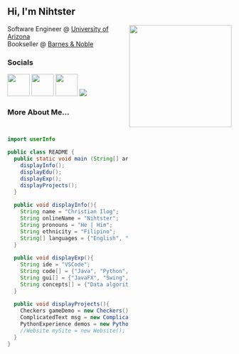 ## Hi, I'm Nihtster
<img align='right' src="https://user-images.githubusercontent.com/77190903/232153183-72135297-f49b-4ead-ac15-275e26acf001.png" width="230">

Software Engineer @ [University of Arizona](https://degrees.apps.asu.edu/major-map/ASU00/TSSERBS/null/ALL/2022?init=false&nopassive=true) <br/>
Bookseller @ [Barnes & Noble](https://www.barnesandnoble.com/)

### Socials 
[<img src = "https://img.icons8.com/ios/250/FFFFFF/instagram-new.png"  width="50">](https://www.instagram.com/nihtster/)
[<img src = "https://img.icons8.com/ios/250/FFFFFF/linkedin.png" width = "50">](https://www.linkedin.com/in/christianilog/)
[<img src = "https://user-images.githubusercontent.com/77190903/232155270-37d28817-2b21-497c-9077-5251ccb8dc72.png" width = "50">](https://discord.com/users/153304819665338370)
[<img src = "https://img.shields.io/badge/Gmail-D14836?style=for-the-badge&logo=gmail&logoColor=white">](mailto:christian.izeck.ilog@gmail.com)

### More About Me...

```java


import userInfo

public class README {
  public static void main (String[] args) {
    displayInfo();
    displayEdu();
    displayExp();
    displayProjects();
  }
  
  public void displayInfo(){
    String name = "Christian Ilog";
    String onlineName = "Nihtster";
    String pronouns = "He | Him";
    String ethnicity = "Filipino";
    String[] languages = {"English", "Tagalog", "Japanese"); // In order of Fluency
  }
       
  public void displayExp(){
    String ide = "VSCode"; 
    String code[] = {"Java", "Python","C/C++","HTML", "CSS", "Bootstrap"}; // In order of experience
    String gui[] = {"JavaFX", "Swing", Tkinker"); 
    String concepts[] = {"Data algorithms", "Object-Oriented Design", "GUI fundementals","Software Development Principles"}; 
  }
  
  public void displayProjects(){
    Checkers gameDemo = new Checkers(); // School-related project
    ComplicatedText msg = new ComplicatedText(); // Personal project
    PythonExperience demos = new PythonExperience(); // School-influenced personal mini projects
    //Website mySite = new Website(); // Incomplete website portfolio
  } 
}
```
